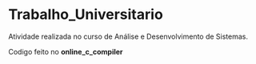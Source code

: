 # Trabalho_Universitario
 Atividade realizada no curso de Análise e Desenvolvimento de Sistemas.

Codigo feito no **online_c_compiler**
